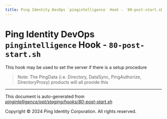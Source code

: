 ```yaml
---
title: Ping Identity DevOps `pingintelligence` Hook - `80-post-start.sh`
---
```


# Ping Identity DevOps `pingintelligence` Hook - `80-post-start.sh`
 This hook may be used to set the server if there is a setup procedure
 >Note: The PingData (i.e. Directory, DataSync, PingAuthorize, DirectoryProxy)
 products will all provide this

---
This document is auto-generated from _[pingintelligence/opt/staging/hooks/80-post-start.sh](https://github.com/pingidentity/pingidentity-docker-builds/blob/master/pingintelligence/opt/staging/hooks/80-post-start.sh)_

Copyright © 2024 Ping Identity Corporation. All rights reserved.
